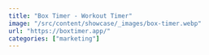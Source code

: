```yaml
---
title: "Box Timer - Workout Timer"
image: "/src/content/showcase/_images/box-timer.webp"
url: "https://boxtimer.app/"
categories: ["marketing"]
---
```

